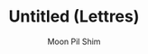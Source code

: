 ---
title: "Untitled (Lettres)"
year: "1998"
subtitle: "Moon Pil Shim"
displayImg: "img/covers/Untitled (Lettres), 1998, Moon Pil Shim.jpg"
isArtworkInfo: 1
url: "https://www.wikiart.org/en/Search/Untitled (Lettres)%20Moon Pil Shim"
newTab: 1
---